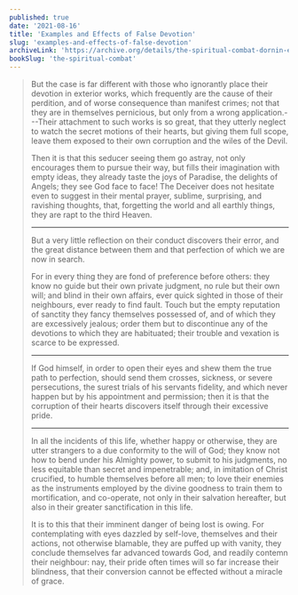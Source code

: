 ```yaml
---
published: true
date: '2021-08-16'
title: 'Examples and Effects of False Devotion'
slug: 'examples-and-effects-of-false-devotion'
archiveLink: 'https://archive.org/details/the-spiritual-combat-dornin-edition/page/8?view=theater'
bookSlug: 'the-spiritual-combat'
---
```


> But the case is far different with those who ignorantly place their devotion in exterior works, which frequently are the cause of their perdition, and of worse consequence than manifest crimes; not that they are in themselves pernicious, but only from a wrong application.---Their attachment to such works is so great, that they utterly neglect to watch the secret motions of their hearts, but giving them full scope, leave them exposed to their own corruption and the wiles of the Devil.
>
> Then it is that this seducer seeing them go astray, not only encourages them to pursue their way, but fills their imagination with empty ideas, they already taste the joys of Paradise, the delights of Angels; they see God face to face! The Deceiver does not hesitate even to suggest in their mental prayer, sublime, surprising, and ravishing thoughts, that, forgetting the world and all earthly things, they are rapt to the third Heaven.
>
> ---
>
> But a very little reflection on their conduct discovers their error, and the great distance between them and that perfection of which we are now in search.
>
> For in every thing they are fond of preference before others: they know no guide but their own private judgment, no rule but their own will; and blind in their own affairs, ever quick sighted in those of their neighbours, ever ready to find fault. Touch but the empty reputation of sanctity they fancy themselves possessed of, and of which they are excessively jealous; order them but to discontinue any of the devotions to which they are habituated; their trouble and vexation is scarce to be expressed.
>
> ---
>
> If God himself, in order to open their eyes and shew them the true path to perfection, should send them crosses, sickness, or severe persecutions, the surest trials of his servants fidelity, and which never happen but by his appointment and permission; then it is that the corruption of their hearts discovers itself through their excessive pride.
>
> ---
>
> In all the incidents of this life, whether happy or otherwise, they are utter strangers to a due conformity to the will of God; they know not how to bend under his Almighty power, to submit to his judgments, no less equitable than secret and impenetrable; and, in imitation of Christ crucified, to humble themselves before all men; to love their enemies as the instruments employed by the divine goodness to train them to mortification, and co-operate, not only in their salvation hereafter, but also in their greater sanctification in this life.
>
> It is to this that their imminent danger of being lost is owing. For contemplating with eyes dazzled by self-love, themselves and their actions, not otherwise blamable, they are puffed up with vanity, they conclude themselves far advanced towards God, and readily contemn their neighbour: nay, their pride often times will so far increase their blindness, that their conversion cannot be effected without a miracle of grace.